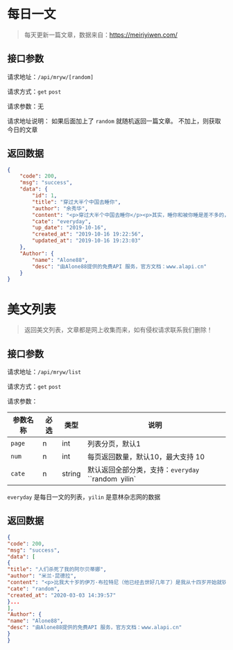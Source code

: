 # 每日一文
> 每天更新一篇文章，数据来自：https://meiriyiwen.com/

## 接口参数

请求地址：`/api/mryw/[random]`

请求方式：`get`  `post`

请求参数：无

请求地址说明： 如果后面加上了 `random`  就随机返回一篇文章。 不加上，则获取今日的文章

## 返回数据

```json
{
    "code": 200,
    "msg": "success",
    "data": {
        "id": 1,
        "title": "穿过大半个中国去睡你",
        "author": "余秀华",
        "content": "<p>穿过大半个中国去睡你</p><p>其实，睡你和被你睡是差不多的，无非是 </p><p>两具肉体碰撞的力，无非是这力催开的花朵 </p><p>无非是这花朵虚拟出的春天让我们误以为生命被重新打开 </p><p>大半个中国，什么都在发生：火山在喷，河流在枯 </p><p>一些不被关心的政治犯和流民 </p><p>一路在枪口的麋鹿和丹顶鹤 </p><p>我是穿过枪林弹雨去睡你 </p><p>我是把无数的黑夜摁进一个黎明去睡你 </p><p>我是无数个我奔跑成一个我去睡你 </p><p>当然我也会被一些蝴蝶带入歧途 </p><p>把一些赞美当成春天 </p><p>把一个和横店类似的村庄当成故乡 </p><p>而它们 </p><p>都是我去睡你必不可少的理由</p>",
        "cate": "everyday",
        "up_date": "2019-10-16",
        "created_at": "2019-10-16 19:22:56",
        "updated_at": "2019-10-16 19:23:03"
    },
    "Author": {
        "name": "Alone88",
        "desc": "由Alone88提供的免费API 服务，官方文档：www.alapi.cn"
    }
}
```

# 美文列表

> 返回美文列表，文章都是网上收集而来，如有侵权请求联系我们删除！

## 接口参数

请求地址：`/api/mryw/list`

请求方式：`get` `post`

请求参数：

| 参数名称 | 必选 | 类型   | 说明                                                 |
| -------- | ---- | ------ | ---------------------------------------------------- |
| `page`   | n    | int    | 列表分页，默认1                                      |
| `num`    | n    | int    | 每页返回数量，默认10，最大支持 10                    |
| `cate`   | n    | string | 默认返回全部分类，支持：`everyday` ``random` `yilin` |

`everyday` 是每日一文的列表，`yilin`  是意林杂志网的数据

## 返回数据

```json
{
"code": 200,
"msg": "success",
"data": [
{
"title": "人们杀死了我的阿尔贝蒂娜",
"author": "米兰·昆德拉",
"content": "<p>比我大十岁的伊万·布拉特尼（他已经去世好几年了）是我从十四岁开始就钦佩的诗人。在他的一部诗集中，有一句诗经常重复出现，带着一个女人的名字：“阿尔贝蒂娜，你”。这当然指的是普鲁斯特笔下的阿尔贝蒂娜。这个名字在我少年时代，成了所有女性名字中最萦绕我脑海的。</p><p>捷克的诗人喜爱普鲁斯特的作品，但不了解他的生平。伊万·布拉特尼也不了解。我本人也只是到很久之后，才失去了这一美好的无知的特权，因为有一天，我听说阿尔贝蒂娜这人物是从一个男人那里得到启发的，这男人是普鲁斯特的一个爱人。</p><p>没办法，我徒劳地将阿尔贝蒂娜视为最令人难忘的女性之一，自从人们告诉我她的原型是一个男人之后，这一无用的信息就安顿在了我的脑海中，仿佛发到电脑软件中的一个病毒。一个雄性钻到了我与阿尔贝蒂娜之间，模糊了她的形象，破坏了她的女性特征。一会儿我见到她有着美丽的乳房，一会儿又是平平的胸膛，而且有时候在她面孔柔滑的皮肤上还长出胡子来。</p><p>人们杀死了我的阿尔贝蒂娜。于是我想到福楼拜的话：“艺术家必须让后世相信他从未生活过。”必须很好地理解这句话的含义：小说家最先要保护的，并非他本人，而是阿尔贝蒂娜和阿尔努夫人。</p>",
"cate": "random",
"created_at": "2020-03-03 14:39:57"
}...
],
"Author": {
"name": "Alone88",
"desc": "由Alone88提供的免费API 服务，官方文档：www.alapi.cn"
}
}
```

